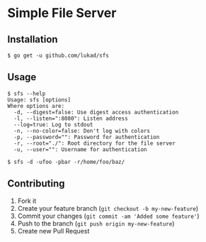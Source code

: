 Simple File Server
==================

## Installation

	$ go get -u github.com/lukad/sfs

## Usage
	
	$ sfs --help
	Usage: sfs [options]
	Where options are:
	  -d, --digest=false: Use digest access authentication
	  -l, --listen=":8080": Listen address
	  --log=true: Log to stdout
	  -n, --no-color=false: Don't log with colors
	  -p, --password="": Password for authentication
	  -r, --root="./": Root directory for the file server
	  -u, --user="": Username for authentication

	$ sfs -d -ufoo -pbar -r/home/foo/baz/

## Contributing

1. Fork it
2. Create your feature branch (`git checkout -b my-new-feature`)
3. Commit your changes (`git commit -am 'Added some feature'`)
4. Push to the branch (`git push origin my-new-feature`)
5. Create new Pull Request
